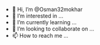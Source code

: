 - 👋 Hi, I’m @Osman32mokhar
- 👀 I’m interested in ...
- 🌱 I’m currently learning ...
- 💞️ I’m looking to collaborate on ...
- 📫 How to reach me ...

<!---
Osman32mokhar/Osman32mokhar is a ✨ special ✨ repository because its `README.md` (this file) appears on your GitHub profile.
You can click the Preview link to take a look at your changes.
--->
